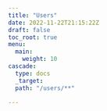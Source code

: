 ```yaml
---
title: "Users"
date: 2022-11-22T21:15:22Z
draft: false
toc_root: true
menu:
  main:
    weight: 10
cascade:
  type: docs
  _target:
  path: "/users/**"

---
```


